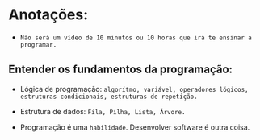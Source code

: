 # Anotações:

- `Não será um vídeo de 10 minutos ou 10 horas que irá te ensinar a programar.`

## Entender os fundamentos da programação:

- Lógica de programação: `algorítmo, variável, operadores lógicos, estruturas condicionais, estruturas de repetição.`

- Estrutura de dados: `Fila, Pilha, Lista, Árvore.`

- Programação é uma `habilidade`. Desenvolver software é outra coisa.


